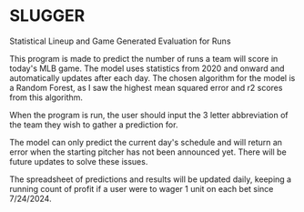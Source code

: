 # SLUGGER
 Statistical Lineup and Game Generated Evaluation for Runs

This program is made to predict the number of runs a team will score in today's MLB game. The model uses statistics from 2020 and onward and automatically updates after each day. The chosen algorithm for the model is a Random Forest, as I saw the highest mean squared error and r2 scores from this algorithm. 

When the program is run, the user should input the 3 letter abbreviation of the team they wish to gather a prediction for. 

The model can only predict the current day's schedule and will  return an error when the starting pitcher has not been announced yet. There will be future updates to solve these issues.

The spreadsheet of predictions and results will be updated daily, keeping a running count of profit if a user were to wager 1 unit on each bet since 7/24/2024.
